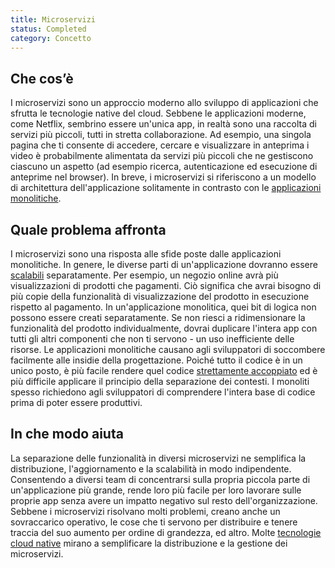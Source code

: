 ```yaml
---
title: Microservizi
status: Completed
category: Concetto
---
```


## Che cos’è
I microservizi sono un approccio moderno allo sviluppo di applicazioni che sfrutta le tecnologie native del cloud. Sebbene le applicazioni moderne, come Netflix, sembrino essere un'unica app, in realtà sono una raccolta di servizi più piccoli, tutti in stretta collaborazione. Ad esempio, una singola pagina che ti consente di accedere, cercare e visualizzare in anteprima i video è probabilmente alimentata da servizi più piccoli che ne gestiscono ciascuno un aspetto (ad esempio ricerca, autenticazione ed esecuzione di anteprime nel browser). In breve, i microservizi si riferiscono a un modello di architettura dell'applicazione solitamente in contrasto con le [applicazioni monolitiche](/monolithic_apps/).

## Quale problema affronta
I microservizi sono una risposta alle sfide poste dalle applicazioni monolitiche. In genere, le diverse parti di un'applicazione dovranno essere [scalabili](/scalability/) separatamente. Per esempio, un negozio online avrà più visualizzazioni di prodotti che pagamenti. Ciò significa che avrai bisogno di più copie della funzionalità di visualizzazione del prodotto in esecuzione rispetto al pagamento. In un'applicazione monolitica, quei bit di logica non possono essere creati separatamente. Se non riesci a ridimensionare la funzionalità del prodotto individualmente, dovrai duplicare l'intera app con tutti gli altri componenti che non ti servono - un uso inefficiente delle risorse. Le applicazioni monolitiche causano agli sviluppatori di soccombere facilmente alle insidie ​​della progettazione. Poiché tutto il codice è in un unico posto, è più facile rendere quel codice [strettamente accoppiato](/tightly_coupled_architectures/) ed è più difficile applicare il principio della separazione dei contesti. I monoliti spesso richiedono agli sviluppatori di comprendere l'intera base di codice prima di poter essere produttivi.

## In che modo aiuta
La separazione delle funzionalità in diversi microservizi ne semplifica la distribuzione, l'aggiornamento e la scalabilità in modo indipendente. Consentendo a diversi team di concentrarsi sulla propria piccola parte di un'applicazione più grande, rende loro più facile per loro lavorare sulle proprie app senza avere un impatto negativo sul resto dell'organizzazione. Sebbene i microservizi risolvano molti problemi, creano anche un sovraccarico operativo, le cose che ti servono per distribuire e tenere traccia del suo aumento per ordine di grandezza, ed altro. Molte [tecnologie cloud native](/it/cloud_native_tech/) mirano a semplificare la distribuzione e la gestione dei microservizi.

